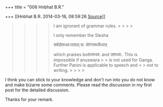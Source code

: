+++
title = "006 Hnbhat B.R."

+++
[[Hnbhat B.R.	2014-03-16, 08:59:26 [Source](https://groups.google.com/g/samskrita/c/w3buxiO-0Kg)]]



> 
> > 
> > 
> > 
> > > 
> > > > 
> > > >   
> > > > 
> > > > 
> > > > I am ignorant of grammar rules. > > > > 
> > > > 
> > > >   
> > > > 
> > > > 
> > > > I only remember the Slesha  
> > > > 
> > > > 
> > > >   
> > > > 
> > > > 
> > > > सर्वदोमाधव:पायात् स: योगंगामधीधरत्  
> > > > 
> > > > 
> > > >   
> > > > 
> > > > 
> > > > which praises bothमाधव: and उमाधव:. This is impossible if anuswara > > is not used for Ganga. Further Panini is applicable to speech and > > not to writing. > > > > 
> > > > 
> > > >   
> > > > 
> > > > 
> > 
> > 
> >   
> > 
> > 
> > 
> > 

  

I think you can stick to your knowledge and don't run into you do not know and make bizarre some comments. Please read the discussion in my first post for the detailed discussion.

  

Thanks for your remark.

  



